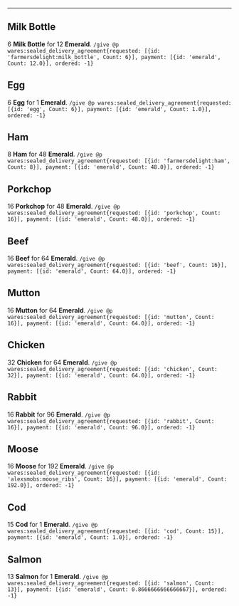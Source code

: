 ***
## Milk Bottle
6 **Milk Bottle** for 12 **Emerald**.
```/give @p wares:sealed_delivery_agreement{requested: [{id: 'farmersdelight:milk_bottle', Count: 6}], payment: [{id: 'emerald', Count: 12.0}], ordered: -1}```
## Egg
6 **Egg** for 1 **Emerald**.
```/give @p wares:sealed_delivery_agreement{requested: [{id: 'egg', Count: 6}], payment: [{id: 'emerald', Count: 1.0}], ordered: -1}```
## Ham
8 **Ham** for 48 **Emerald**.
```/give @p wares:sealed_delivery_agreement{requested: [{id: 'farmersdelight:ham', Count: 8}], payment: [{id: 'emerald', Count: 48.0}], ordered: -1}```
## Porkchop
16 **Porkchop** for 48 **Emerald**.
```/give @p wares:sealed_delivery_agreement{requested: [{id: 'porkchop', Count: 16}], payment: [{id: 'emerald', Count: 48.0}], ordered: -1}```
## Beef
16 **Beef** for 64 **Emerald**.
```/give @p wares:sealed_delivery_agreement{requested: [{id: 'beef', Count: 16}], payment: [{id: 'emerald', Count: 64.0}], ordered: -1}```
## Mutton
16 **Mutton** for 64 **Emerald**.
```/give @p wares:sealed_delivery_agreement{requested: [{id: 'mutton', Count: 16}], payment: [{id: 'emerald', Count: 64.0}], ordered: -1}```
## Chicken
32 **Chicken** for 64 **Emerald**.
```/give @p wares:sealed_delivery_agreement{requested: [{id: 'chicken', Count: 32}], payment: [{id: 'emerald', Count: 64.0}], ordered: -1}```
## Rabbit
16 **Rabbit** for 96 **Emerald**.
```/give @p wares:sealed_delivery_agreement{requested: [{id: 'rabbit', Count: 16}], payment: [{id: 'emerald', Count: 96.0}], ordered: -1}```
## Moose
16 **Moose** for 192 **Emerald**.
```/give @p wares:sealed_delivery_agreement{requested: [{id: 'alexsmobs:moose_ribs', Count: 16}], payment: [{id: 'emerald', Count: 192.0}], ordered: -1}```
## Cod
15 **Cod** for 1 **Emerald**.
```/give @p wares:sealed_delivery_agreement{requested: [{id: 'cod', Count: 15}], payment: [{id: 'emerald', Count: 1.0}], ordered: -1}```
## Salmon
13 **Salmon** for 1 **Emerald**.
```/give @p wares:sealed_delivery_agreement{requested: [{id: 'salmon', Count: 13}], payment: [{id: 'emerald', Count: 0.8666666666666667}], ordered: -1}```
